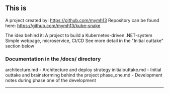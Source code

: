 ## This is
A project created by: https://github.com/mymh13
Repository can be found here: https://github.com/mymh13/kube-snake

The idea behind it: A project to build a Kubernetes-driven .NET-system
Simple webpage, microservice, CI/CD
See more detail in the "Initial outtake" section below

### Documentation in the /docs/ directory

architecture.md - Architecture and deploy strategy
initialouttake.md - Initial outtake and brainstorming behind the project
phase_one.md - Development notes during phase one of the development
  
---
  